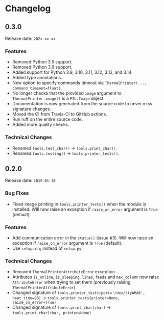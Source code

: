 # Changelog

## 0.3.0

Release date: `202x-xx-xx`

### Features

- Removed Python 3.5 support.
- Removed Python 3.6 support.
- Added support for Python 3.9, 3.10, 3.11, 3.12, 3.13, and 3.14.
- Added type annotations.
- New option to specify commands timeout via `ThermalPrinter(..., command_timeout=float)`.
- No longer checks that the provided `image` argument to `ThermalPrinter.image()` is a `PIL.Image` object.
- Documentation is now generated from the source code to never miss signature changes.
- Moved the CI from Travis-CI to GitHub actions.
- Run ruff on the entire source code.
- Added more quality checks.

### Technical Changes

- Renamed `tools.test_char()` → `tools.print_char()`.
- Renamed `tools.testing()` → `tools.printer_tests()`.

## 0.2.0

Release date: `2019-01-10`

### Bug Fixes

- Fixed image printing in `tools.printer_tests()` when the module is installed. Will now raise an exception if `raise_on_error` argument is `True` (default).

### Features

- Add communication error in the `status()` (issue #3). Will now raise an exception if `raise_on_error` argument is `True` (default).
- Use `setup.cfg` instead of `setup.py`

### Technical Changes

- Removed `ThermalPrinterAttributeError` exception
- Attributes `is_online`, `is_sleeping`, `lines`, `feeds` and `max_column` now raise `AttributeError` when trying to set them (previously raising `ThermalPrinterAttributeError`)
- Changed signature of `tools.printer_tests(port='/dev/ttyAMA0', heat_time=80)` → `tools.printer_tests(printer=None, raise_on_error=True)`
- Changed signature of `tools.print_char(char)` → `tools.print_char(char, printer=None)`
